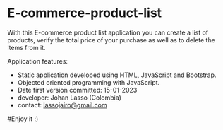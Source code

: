# E-commerce-product-list
With this E-commerce product list application you can create a list of products, verify the total price of your purchase as well as to delete the items from it.

Application features:
- Static application developed using HTML, JavaScript and Bootstrap.
- Objected oriented programming with JavaScript.
- Date first version committed: 15-01-2023
- developer: Johan Lasso (Colombia)
- contact: lassojairo@gmail.com

#Enjoy it :)
